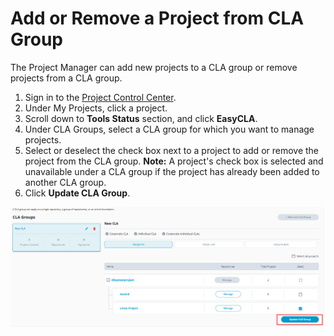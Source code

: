# Add or Remove a Project from CLA Group

The Project Manager can add new projects to a CLA group or remove projects from a CLA group.

1. Sign in to the [Project Control Center](https://projectadmin.lfx.linuxfoundation.org/).
2. Under My Projects, click a project.
3. Scroll down to **Tools Status** section, and click  **EasyCLA**.
4. Under CLA Groups, select a CLA group for which you want to manage projects.
5. Select or deselect the check box next to a project to add or remove the project from the CLA group. **Note:** A project's check box is selected and unavailable under a CLA group if the project has already been added to another CLA group.
6. Click **Update CLA Group**.

![Add and manage projects under a cla group](../../.gitbook/assets/add-and-manage-projects-under-a-cla-group.png)

